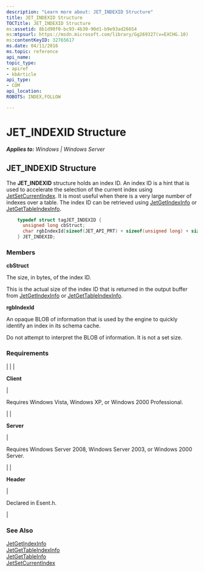 ```yaml
---
description: "Learn more about: JET_INDEXID Structure"
title: JET_INDEXID Structure
TOCTitle: JET_INDEXID Structure
ms:assetid: 8b1d90f0-bc93-4b30-90d1-b9e93ad26654
ms:mtpsurl: https://msdn.microsoft.com/library/Gg269327(v=EXCHG.10)
ms:contentKeyID: 32765617
ms.date: 04/11/2016
ms.topic: reference
api_name: 
topic_type: 
- apiref
- kbArticle
api_type: 
- COM
api_location: 
ROBOTS: INDEX,FOLLOW

---
```


# JET_INDEXID Structure


_**Applies to:** Windows | Windows Server_

## JET_INDEXID Structure

The **JET_INDEXID** structure holds an index ID. An index ID is a hint that is used to accelerate the selection of the current index using [JetSetCurrentIndex](./jetsetcurrentindex-function.md). It is most useful when there is a very large number of indexes over a table. The index ID can be retrieved using [JetGetIndexInfo](./jetgetindexinfo-function.md) or [JetGetTableIndexInfo](./jetgettableindexinfo-function.md).

```cpp
    typedef struct tagJET_INDEXID {
      unsigned long cbStruct;
      char rgbIndexId[sizeof(JET_API_PRT) + sizeof(unsigned long) + sizeof(unsigned long)];
    } JET_INDEXID;
```

### Members

**cbStruct**

The size, in bytes, of the index ID.

This is the actual size of the index ID that is returned in the output buffer from [JetGetIndexInfo](./jetgetindexinfo-function.md) or [JetGetTableIndexInfo](./jetgettableindexinfo-function.md).

**rgbIndexId**

An opaque BLOB of information that is used by the engine to quickly identify an index in its schema cache.

Do not attempt to interpret the BLOB of information. It is not a set size.

### Requirements


| 
|
| <p><strong>Client</strong></p> | <p>Requires Windows Vista, Windows XP, or Windows 2000 Professional.</p> | 
| <p><strong>Server</strong></p> | <p>Requires Windows Server 2008, Windows Server 2003, or Windows 2000 Server.</p> | 
| <p><strong>Header</strong></p> | <p>Declared in Esent.h.</p> | 



### See Also

[JetGetIndexInfo](./jetgetindexinfo-function.md)  
[JetGetTableIndexInfo](./jetgettableindexinfo-function.md)  
[JetGetTableInfo](./jetgettableinfo-function.md)  
[JetSetCurrentIndex](./jetsetcurrentindex-function.md)
